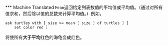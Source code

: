 ﻿*** Machine Translated
`Mean`返回给定列表数值的平均值或平均值。（通过对所有值求和，然后除以值的总数来计算平均值。）例如，

```
ask turtles with [ size >= mean [ size ] of turtles ] [ 
    set color red ]
```
将使所有**大于平均**红色的海龟变成红色。